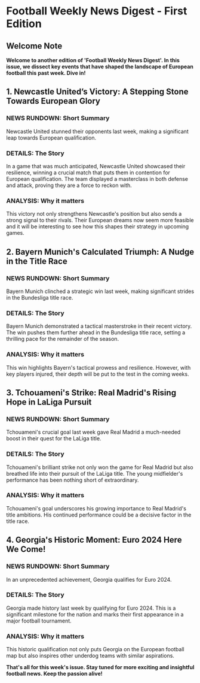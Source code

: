 # Football Weekly News Digest - First Edition

## Welcome Note

**Welcome to another edition of 'Football Weekly News Digest'. In this issue, we dissect key events that have shaped the landscape of European football this past week. Dive in!**

## 1. Newcastle United’s Victory: A Stepping Stone Towards European Glory

### NEWS RUNDOWN: Short Summary

Newcastle United stunned their opponents last week, making a significant leap towards European qualification.

### DETAILS: The Story

In a game that was much anticipated, Newcastle United showcased their resilience, winning a crucial match that puts them in contention for European qualification. The team displayed a masterclass in both defense and attack, proving they are a force to reckon with.

### ANALYSIS: Why it matters

This victory not only strengthens Newcastle's position but also sends a strong signal to their rivals. Their European dreams now seem more feasible and it will be interesting to see how this shapes their strategy in upcoming games.

## 2. Bayern Munich's Calculated Triumph: A Nudge in the Title Race

### NEWS RUNDOWN: Short Summary

Bayern Munich clinched a strategic win last week, making significant strides in the Bundesliga title race.

### DETAILS: The Story

Bayern Munich demonstrated a tactical masterstroke in their recent victory. The win pushes them further ahead in the Bundesliga title race, setting a thrilling pace for the remainder of the season.

### ANALYSIS: Why it matters

This win highlights Bayern's tactical prowess and resilience. However, with key players injured, their depth will be put to the test in the coming weeks.

## 3. Tchouameni's Strike: Real Madrid's Rising Hope in LaLiga Pursuit

### NEWS RUNDOWN: Short Summary

Tchouameni's crucial goal last week gave Real Madrid a much-needed boost in their quest for the LaLiga title.

### DETAILS: The Story

Tchouameni's brilliant strike not only won the game for Real Madrid but also breathed life into their pursuit of the LaLiga title. The young midfielder's performance has been nothing short of extraordinary.

### ANALYSIS: Why it matters

Tchouameni's goal underscores his growing importance to Real Madrid's title ambitions. His continued performance could be a decisive factor in the title race.

## 4. Georgia's Historic Moment: Euro 2024 Here We Come!

### NEWS RUNDOWN: Short Summary

In an unprecedented achievement, Georgia qualifies for Euro 2024.

### DETAILS: The Story

Georgia made history last week by qualifying for Euro 2024. This is a significant milestone for the nation and marks their first appearance in a major football tournament.

### ANALYSIS: Why it matters

This historic qualification not only puts Georgia on the European football map but also inspires other underdog teams with similar aspirations.

**That's all for this week's issue. Stay tuned for more exciting and insightful football news. Keep the passion alive!**
